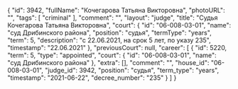 {
    "id": 3942,
    "fullName": "Кочегарова Татьяна Викторовна",
    "photoURL": "",
    "tags": [
        "criminal"
    ],
    "comment": "",
    "layout": "judge",
    "title": "Судья Кочегарова Татьяна Викторовна",
    "court": {
        "id": "06-008-03-01",
        "name": "суд Дрибинского района",
        "position": "судья",
        "termType": "years",
        "term": 5,
        "description": "c 22.06.2021, на срок 5 лет, по указу 235",
        "timestamp": "22.06.2021"
    },
    "previousCourt": null,
    "career": [
        {
            "id": 5220,
            "term": 5,
            "type": "appointed",
            "court": {
                "id": "06-008-03-01",
                "name": "суд Дрибинского района"
            },
            "extra": [],
            "comment": "",
            "house_id": "06-008-03-01",
            "judge_id": 3942,
            "position": "судья",
            "term_type": "years",
            "timestamp": "2021-06-22",
            "decree_number": "235"
        }
    ]
}